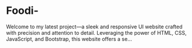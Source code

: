 # Foodi-
Welcome to my latest project—a sleek and responsive UI website crafted with precision and attention to detail. Leveraging the power of HTML, CSS, JavaScript, and Bootstrap, this website offers a se…
